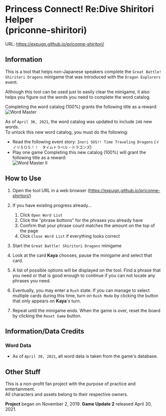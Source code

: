 # Princess Connect! Re:Dive Shiritori Helper<br>(priconne-shiritori)

URL: <https://expugn.github.io/priconne-shiritori/>

## Information
This is a tool that helps non-Japanese speakers complete the 
`Great Battle! Shiritori Dragons` minigame that was introduced with the 
`Dragon Explorers` event.

Although this tool can be used just to easily clear the minigame, it 
also helps you figure out the words you need to complete the word catalog.

Completing the word catalog (100%) grants the following title as a reward:<br>
![Word Master](https://raw.githubusercontent.com/Expugn/priconne-shiritori/master/images/webpage/icon_emblem_11001041.png)

As of `April 30, 2021`, the word catalog was updated to include `248` new words.<br>
To unlock this new word catalog, you must do the following:
  - Read the following event story: `Inori SOS!! Time Traveling Dragons` (`イノリＳＯＳ！！　タイムトラベル・ドラゴンズ`)
  - Play one game
Completing this new catalog (100%) will grant the following title as a reward:<br>
![Word Master II](https://raw.githubusercontent.com/Expugn/priconne-shiritori/master/images/webpage/icon_emblem_11001131.png)

## How to Use
1. Open the tool URL in a web browser (<https://expugn.github.io/priconne-shiritori/>)
2. If you have existing progress already...

    1. Click `Open Word List`
    2. Click the "phrase buttons" for the phrases you already have
    3. Confirm that your phrase count matches the amount on the top of the page
    4. Click `Close Word List` if everything looks correct
      
3. Start the `Great Battle! Shiritori Dragons` minigame
4. Look at the card **Kaya** chooses, pause the minigame and select that card.
5. A list of possible options will be displayed on the tool. Find a phrase 
that you need or that is good enough to continue if you can not locate any phrases you need.
6. Eventually, you may enter a `Rush` state. If you can manage to select multiple cards during this time, 
turn on `Rush Mode` by clicking the button that only appears on **Kaya**'s turn.
7. Repeat until the minigame ends. When the game is over, reset the board by clicking the `Reset Game` button.

## Information/Data Credits
### Word Data
- As of `April 30, 2021`, all word data is taken from the game's database.

## Other Stuff
This is a non-profit fan project with the purpose of practice and entertainment.<br>
All characters and assets belong to their respective owners.

**Project** began on November 2, 2019.
**Game Update 2** released April 30, 2021.